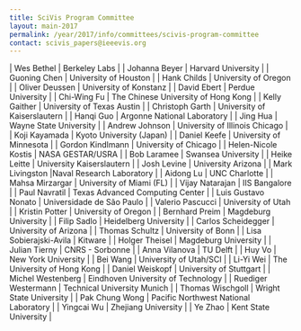 ```yaml
---
title: SciVis Program Committee
layout: main-2017
permalink: /year/2017/info/committees/scivis-program-committee
contact: scivis_papers@ieeevis.org
---
```


| Wes Bethel | Berkeley Labs | 
| Johanna Beyer | Harvard University |
| Guoning Chen | University of Houston |
| Hank Childs | University of Oregon |
| Oliver Deussen | University of Konstanz |
| David Ebert | Perdue University |
| Chi-Wing Fu | The Chinese University of Hong Kong |
| Kelly Gaither | University of Texas Austin |
| Christoph Garth | University of Kaiserslautern |
| Hanqi Guo | Argonne National Laboratory |
| Jing Hua | Wayne State University |
| Andrew Johnson | University of Illinois Chicago |
| Koji Kayamada | Kyoto University (Japan) |
| Daniel Keefe | University of Minnesota |
| Gordon Kindlmann | University of Chicago |
| Helen-Nicole Kostis | NASA GESTAR/USRA |
| Bob Laramee | Swansea University |
| Heike Leitte | University Kaiserslautern |
| Josh Levine | University Arizona |
| Mark Livingston |Naval Research Laboratory |
| Aidong Lu | UNC Charlotte |
| Mahsa Mirzargar | University of Miami (FL) |
| Vijay Natarajan | IIS Bangalore |
| Paul Navratil | Texas Advanced Computing Center |
| Luis Gustavo Nonato | Universidade de São Paulo |
| Valerio Pascucci | University of Utah |
| Kristin Potter | University of Oregon |
| Bernhard Preim | Magdeburg University |
| Filip Sadlo | Heidelberg University |
| Carlos Scheidegger | University of Arizona |
| Thomas Schultz | University of Bonn |
| Lisa Sobierajski-Avila | Kitware |
| Holger Theisel | Magdeburg University |
| Julian Tierny | CNRS - Sorbonne |
| Anna Vilanova | TU Delft |
| Huy Vo | New York University |
| Bei Wang | University of Utah/SCI |
| Li-Yi Wei | The University of Hong Kong |
| Daniel Weiskopf | University of Stuttgart |
| Michel Westenberg | Eindhoven University of Technology |
| Ruediger Westermann | Technical University Munich |
| Thomas Wischgoll | Wright State University |
| Pak Chung Wong | Pacific Northwest National Laboratory |
| Yingcai Wu | Zhejiang University |
| Ye Zhao | Kent State University |
